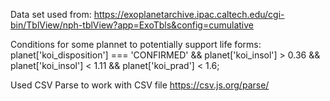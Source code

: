 Data set used from: https://exoplanetarchive.ipac.caltech.edu/cgi-bin/TblView/nph-tblView?app=ExoTbls&config=cumulative

Conditions for some plannet to potentially support life forms: planet['koi_disposition'] === 'CONFIRMED' && planet['koi_insol'] > 0.36 && planet['koi_insol'] < 1.11 && planet['koi_prad'] < 1.6;

Used CSV Parse to work with CSV file https://csv.js.org/parse/
